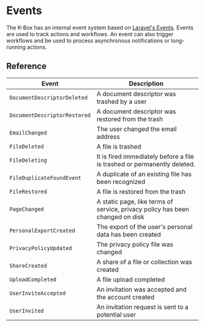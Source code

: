 # Events

The K-Box has an internal event system based on [Laravel's Events](https://laravel.com/docs/5.7/events).
Events are used to track actions and workflows. An event can also trigger workflows and be used to process 
asynchronous notifications or long-running actions.


## Reference

| Event                        | Description |
| ---------------------------- | ----------- |
| `DocumentDescriptorDeleted`  | A document descriptor was trashed by a user |
| `DocumentDescriptorRestored` | A document descriptor was restored from the trash |
| `EmailChanged`               | The user changed the email address |
| `FileDeleted`                | A file is trashed |
| `FileDeleting`               | It is fired immediately before a file is trashed or permanently deleted. |
| `FileDuplicateFoundEvent`    | A duplicate of an existing file has been recognized |
| `FileRestored`               | A file is restored from the trash |
| `PageChanged`                | A static page, like terms of service, privacy policy has been changed on disk |
| `PersonalExportCreated`      | The export of the user's personal data has been created |
| `PrivacyPolicyUpdated`       | The privacy policy file was changed |
| `ShareCreated`               | A share of a file or collection was created |
| `UploadCompleted`            | A file upload completed |
| `UserInviteAccepted`         | An invitation was accepted and the account created |
| `UserInvited`                | An invitation request is sent to a potential user |

